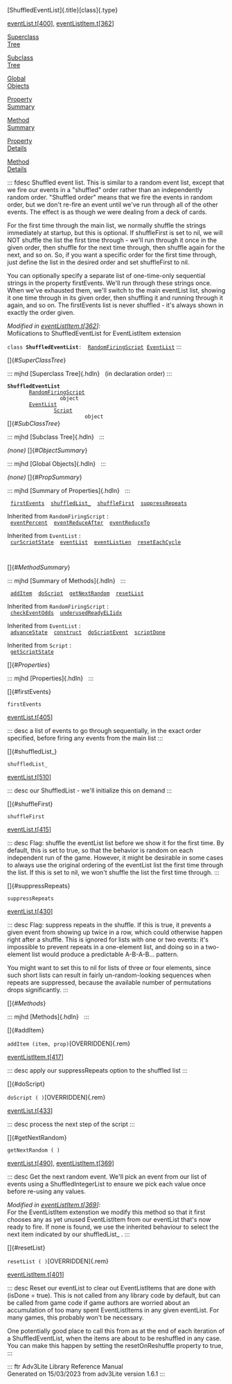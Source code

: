 [ShuffledEventList]{.title}[class]{.type}

[eventList.t](../file/eventList.t.html)\[[400](../source/eventList.t.html#400)\],
[eventListItem.t](../file/eventListItem.t.html)\[[362](../source/eventListItem.t.html#362)\]

[Superclass\
Tree](#_SuperClassTree_)

[Subclass\
Tree](#_SubClassTree_)

[Global\
Objects](#_ObjectSummary_)

[Property\
Summary](#_PropSummary_)

[Method\
Summary](#_MethodSummary_)

[Property\
Details](#_Properties_)

[Method\
Details](#_Methods_)

::: fdesc
Shuffled event list. This is similar to a random event list, except that
we fire our events in a \"shuffled\" order rather than an independently
random order. \"Shuffled order\" means that we fire the events in random
order, but we don\'t re-fire an event until we\'ve run through all of
the other events. The effect is as though we were dealing from a deck of
cards.

For the first time through the main list, we normally shuffle the
strings immediately at startup, but this is optional. If shuffleFirst is
set to nil, we will NOT shuffle the list the first time through - we\'ll
run through it once in the given order, then shuffle for the next time
through, then shuffle again for the next, and so on. So, if you want a
specific order for the first time through, just define the list in the
desired order and set shuffleFirst to nil.

You can optionally specify a separate list of one-time-only sequential
strings in the property firstEvents. We\'ll run through these strings
once. When we\'ve exhausted them, we\'ll switch to the main eventList
list, showing it one time through in its given order, then shuffling it
and running through it again, and so on. The firstEvents list is never
shuffled - it\'s always shown in exactly the order given.

*Modified in
[eventListItem.t](../file/eventListItem.t.html)\[[362](../source/eventListItem.t.html#362)\]:*\
Mofiications to ShuffledEventList for EventListItem extension

`class `**`ShuffledEventList`**` :   `[`RandomFiringScript`](../object/RandomFiringScript.html)`   `[`EventList`](../object/EventList.html)
:::

[]{#_SuperClassTree_}

::: mjhd
[Superclass Tree]{.hdln}   (in declaration order)
:::

**`ShuffledEventList`**\
`         `[`RandomFiringScript`](../object/RandomFiringScript.html)\
`                 object`\
`         `[`EventList`](../object/EventList.html)\
`                 `[`Script`](../object/Script.html)\
`                         object`\
[]{#_SubClassTree_}

::: mjhd
[Subclass Tree]{.hdln}  
:::

*(none)* []{#_ObjectSummary_}

::: mjhd
[Global Objects]{.hdln}  
:::

*(none)* []{#_PropSummary_}

::: mjhd
[Summary of Properties]{.hdln}  
:::

` `[`firstEvents`](#firstEvents)`  `[`shuffledList_`](#shuffledList_)`  `[`shuffleFirst`](#shuffleFirst)`  `[`suppressRepeats`](#suppressRepeats)`  `

Inherited from `RandomFiringScript` :\
` `[`eventPercent`](../object/RandomFiringScript.html#eventPercent)`  `[`eventReduceAfter`](../object/RandomFiringScript.html#eventReduceAfter)`  `[`eventReduceTo`](../object/RandomFiringScript.html#eventReduceTo)`  `

Inherited from `EventList` :\
` `[`curScriptState`](../object/EventList.html#curScriptState)`  `[`eventList`](../object/EventList.html#eventList)`  `[`eventListLen`](../object/EventList.html#eventListLen)`  `[`resetEachCycle`](../object/EventList.html#resetEachCycle)`  `

` `

[]{#_MethodSummary_}

::: mjhd
[Summary of Methods]{.hdln}  
:::

` `[`addItem`](#addItem)`  `[`doScript`](#doScript)`  `[`getNextRandom`](#getNextRandom)`  `[`resetList`](#resetList)`  `

Inherited from `RandomFiringScript` :\
` `[`checkEventOdds`](../object/RandomFiringScript.html#checkEventOdds)`  `[`underusedReadyELIidx`](../object/RandomFiringScript.html#underusedReadyELIidx)`  `

Inherited from `EventList` :\
` `[`advanceState`](../object/EventList.html#advanceState)`  `[`construct`](../object/EventList.html#construct)`  `[`doScriptEvent`](../object/EventList.html#doScriptEvent)`  `[`scriptDone`](../object/EventList.html#scriptDone)`  `

Inherited from `Script` :\
` `[`getScriptState`](../object/Script.html#getScriptState)`  `

[]{#_Properties_}

::: mjhd
[Properties]{.hdln}  
:::

[]{#firstEvents}

`firstEvents`

[eventList.t](../file/eventList.t.html)\[[405](../source/eventList.t.html#405)\]

::: desc
a list of events to go through sequentially, in the exact order
specified, before firing any events from the main list
:::

[]{#shuffledList_}

`shuffledList_`

[eventList.t](../file/eventList.t.html)\[[510](../source/eventList.t.html#510)\]

::: desc
our ShuffledList - we\'ll initialize this on demand
:::

[]{#shuffleFirst}

`shuffleFirst`

[eventList.t](../file/eventList.t.html)\[[415](../source/eventList.t.html#415)\]

::: desc
Flag: shuffle the eventList list before we show it for the first time.
By default, this is set to true, so that the behavior is random on each
independent run of the game. However, it might be desirable in some
cases to always use the original ordering of the eventList list the
first time through the list. If this is set to nil, we won\'t shuffle
the list the first time through.
:::

[]{#suppressRepeats}

`suppressRepeats`

[eventList.t](../file/eventList.t.html)\[[430](../source/eventList.t.html#430)\]

::: desc
Flag: suppress repeats in the shuffle. If this is true, it prevents a
given event from showing up twice in a row, which could otherwise happen
right after a shuffle. This is ignored for lists with one or two events:
it\'s impossible to prevent repeats in a one-element list, and doing so
in a two-element list would produce a predictable A-B-A-B\... pattern.

You might want to set this to nil for lists of three or four elements,
since such short lists can result in fairly un-random-looking sequences
when repeats are suppressed, because the available number of
permutations drops significantly.
:::

[]{#_Methods_}

::: mjhd
[Methods]{.hdln}  
:::

[]{#addItem}

`addItem (item, prop)`[OVERRIDDEN]{.rem}

[eventListItem.t](../file/eventListItem.t.html)\[[417](../source/eventListItem.t.html#417)\]

::: desc
apply our suppressRepeats option to the shuffled list
:::

[]{#doScript}

`doScript ( )`[OVERRIDDEN]{.rem}

[eventList.t](../file/eventList.t.html)\[[433](../source/eventList.t.html#433)\]

::: desc
process the next step of the script
:::

[]{#getNextRandom}

`getNextRandom ( )`

[eventList.t](../file/eventList.t.html)\[[490](../source/eventList.t.html#490)\],
[eventListItem.t](../file/eventListItem.t.html)\[[369](../source/eventListItem.t.html#369)\]

::: desc
Get the next random event. We\'ll pick an event from our list of events
using a ShuffledIntegerList to ensure we pick each value once before
re-using any values.

*Modified in
[eventListItem.t](../file/eventListItem.t.html)\[[369](../source/eventListItem.t.html#369)\]:*\
For the EventListItem extenstion we modify this method so that it first
chooses any as yet unused EventListItem from our eventList that\'s now
ready to fire. If none is found, we use the inherited behaviour to
select the next item indicated by our shuffledList\_ .
:::

[]{#resetList}

`resetList ( )`[OVERRIDDEN]{.rem}

[eventListItem.t](../file/eventListItem.t.html)\[[401](../source/eventListItem.t.html#401)\]

::: desc
Reset our eventList to clear out EventListItems that are done with
(isDone = true). This is not called from any library code by default,
but can be called from game code if game authors are worried about an
accumulation of too many spent EventListItems in any given eventList.
For many games, this probably won\'t be necessary.

One potentially good place to call this from as at the end of each
iteration of a ShuffledEventList, when the items are about to be
reshuffled in any case. You can make this happen by setting the
resetOnReshuffle property to true,
:::

::: ftr
Adv3Lite Library Reference Manual\
Generated on 15/03/2023 from adv3Lite version 1.6.1
:::
